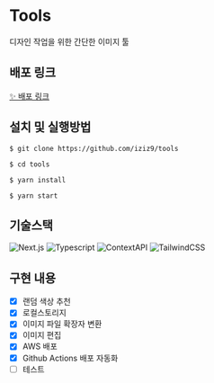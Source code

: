 # Tools

디자인 작업을 위한 간단한 이미지 툴

## 배포 링크

[✨ 배포 링크](https://iziz.shop/)

## 설치 및 실행방법

```shell
$ git clone https://github.com/iziz9/tools

$ cd tools

$ yarn install

$ yarn start
```

## 기술스택

![Next.js](https://img.shields.io/badge/next%20js-000000?style=for-the-badge&logo=nextdotjs&logoColor=white)
![Typescript](https://img.shields.io/badge/Typescript-3178C6?style=for-the-badge&logo=Typescript&logoColor=white)
![ContextAPI](https://img.shields.io/badge/Context_API-DE8508?style=for-the-badge&logo=ContextAPI&logoColor=white)
![TailwindCSS](https://img.shields.io/badge/Tailwind_CSS-38B2AC?style=for-the-badge&logo=tailwind-css&logoColor=white)

## 구현 내용

- [x] 랜덤 색상 추천
- [x] 로컬스토리지
- [x] 이미지 파일 확장자 변환
- [x] 이미지 편집
- [x] AWS 배포
- [x] Github Actions 배포 자동화
- [ ] 테스트
